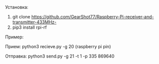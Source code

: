 Установка:
1. git clone https://github.com/GearShot77/Raspberry-Pi-receiver-and-transmitter-433MHz-
2. pip3 install rpi-rf

Пример:

Прием:
 python3 recieve.py -g 20 (raspberry pi pin)
 
 
Отправка:
 python3 send.py -g 21 -t 1 -p 335 869640
